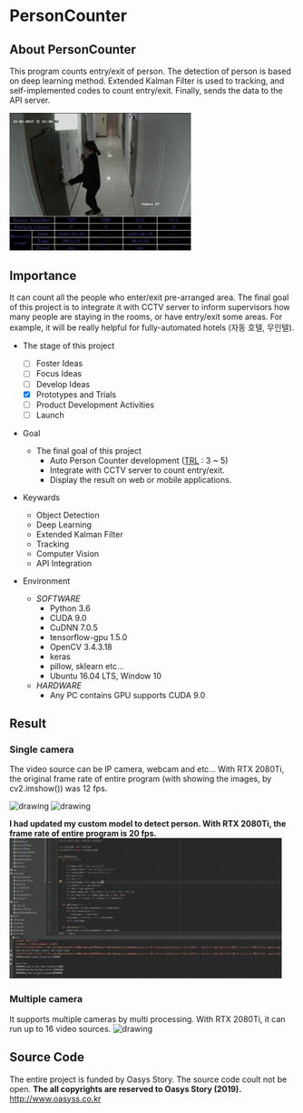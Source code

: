 PersonCounter
===

## About PersonCounter
This program counts entry/exit of person. The detection of person is based on deep learning method. Extended Kalman Filter is used to tracking, and self-implemented codes to count entry/exit. Finally, sends the data to the API server.

<img src="img/personCounter.png" alt="drawing" width="320"/>

## Importance
It can count all the people who enter/exit pre-arranged area. The final goal of this project is to integrate it with CCTV server to inform supervisors how many people are staying in the rooms, or have entry/exit some areas. For example, it will be really helpful for fully-automated hotels (자동 호텔, 무인텔).
<br/>
 - The stage of this project <br/>
    - [ ] Foster Ideas
    - [ ] Focus Ideas
    - [ ] Develop Ideas
    - [X] Prototypes and Trials
    - [ ] Product Development Activities
    - [ ] Launch
    
 - Goal
    - The final goal of this project
        - Auto Person Counter development ([TRL](https://itec.etri.re.kr/itec/sub01/sub01_07.do) : 3 ~ 5)
        - Integrate with CCTV server to count entry/exit. 
        - Display the result on web or mobile applications.
        
 - Keywards
    - Object Detection
    - Deep Learning
    - Extended Kalman Filter
    - Tracking
    - Computer Vision
    - API Integration
  
- Environment
    - _SOFTWARE_
      - Python 3.6
      - CUDA 9.0
      - CuDNN 7.0.5
      - tensorflow-gpu 1.5.0
      - OpenCV 3.4.3.18
      - keras
      - pillow, sklearn etc...
      - Ubuntu 16.04 LTS, Window 10
    - _HARDWARE_
      - Any PC contains GPU supports CUDA 9.0

## Result
### Single camera
The video source can be IP camera, webcam and etc... With RTX 2080Ti, the original frame rate of entire program (with showing the images, by cv2.imshow()) was 12 fps.

<img src="gif/single_camera_test_1.gif" alt="drawing" width="480"/>
<img src="gif/single_camera_test_2.gif" alt="drawing" width="480"/>

__I had updated my custom model to detect person. With RTX 2080Ti, the frame rate of entire program  is 20 fps.__
<img src="gif/single_camera_test_3.gif" alt="drawing" width="480"/>

### Multiple camera
It supports multiple cameras by multi processing. With RTX 2080Ti, it can run up to 16 video sources.
<img src="gif/multi_camera_test.gif" alt="drawing" width="480"/>

## Source Code
The entire project is funded by Oasys Story. The source code coult not be open.  __The all copyrights are reserved to Oasys Story (2019).__
<http://www.oasyss.co.kr>
